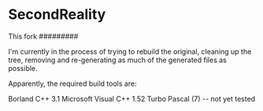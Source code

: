 SecondReality
=============

This fork
#########

I'm currently in the process of trying to rebuild the original, cleaning up the tree, removing and re-generating as much of the generated files as possible.

Apparently, the required build tools are:

Borland C++ 3.1
Microsoft Visual C++ 1.52
Turbo Pascal (7) -- not yet tested
